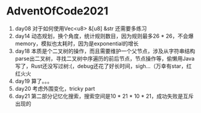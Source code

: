 # AdventOfCode2021

1. day08 对于如何使用Vec\<u8\> &\[u8\] &str 还需要多练习
2. day14 动态规划，换个角度，统计规则数目，因为规则最多26 * 26，不会爆memory，模拟也太耗时，因为是exponential的增长
3. day18 本质是个二叉树的操作，而且需要维护一个父节点，涉及从字符串结构parse出二叉树，寻找二叉树中序遍历的前后节点，节点操作等，偷懒用Java写了，Rust还没写过树:(，debug还花了好长时间，sigh...（万幸有star，红红火火
4. day19 算了。。。
5. day20 考虑外围变化，tricky part
6. day21 第二部分记忆化搜索，搜索空间是10 * 21 * 10 * 21，成功失败是互斥出现的
